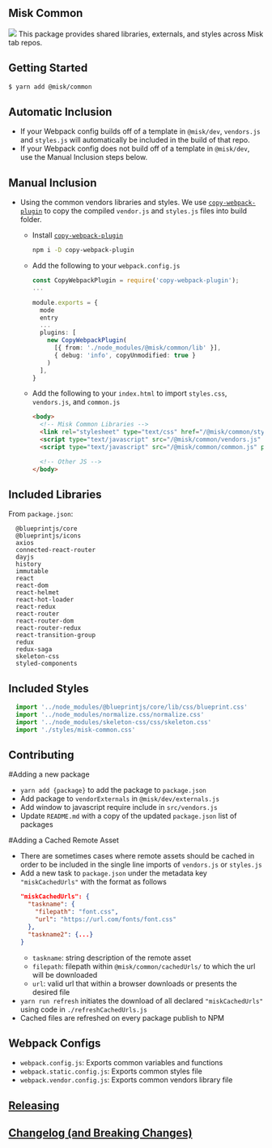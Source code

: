 ## Misk Common

![](https://raw.githubusercontent.com/square/misk/master/misk.png)
This package provides shared libraries, externals, and styles across Misk tab repos.

## Getting Started

```bash
$ yarn add @misk/common
```

## Automatic Inclusion

- If your Webpack config builds off of a template in `@misk/dev`, `vendors.js` and `styles.js` will automatically be included in the build of that repo.
- If your Webpack config does not build off of a template in `@misk/dev`, use the Manual Inclusion steps below.

## Manual Inclusion

- Using the common vendors libraries and styles. We use [`copy-webpack-plugin`](https://github.com/webpack-contrib/copy-webpack-plugin) to copy the compiled `vendor.js` and `styles.js` files into build folder.

  - Install [`copy-webpack-plugin`](https://github.com/webpack-contrib/copy-webpack-plugin)

    ```bash
    npm i -D copy-webpack-plugin
    ```

  - Add the following to your `webpack.config.js`

    ```Typescript
    const CopyWebpackPlugin = require('copy-webpack-plugin');
    ...

    module.exports = {
      mode
      entry
      ...
      plugins: [
        new CopyWebpackPlugin(
          [{ from: './node_modules/@misk/common/lib' }],
          { debug: 'info', copyUnmodified: true }
        )
      ],
    }
    ```

  - Add the following to your `index.html` to import `styles.css`, `vendors.js`, and `common.js`

    ```HTML
    <body>
      <!-- Misk Common Libraries -->
      <link rel="stylesheet" type="text/css" href="/@misk/common/styles.css" />
      <script type="text/javascript" src="/@misk/common/vendors.js" preload />
      <script type="text/javascript" src="/@misk/common/common.js" preload />

      <!-- Other JS -->
    </body>
    ```

## Included Libraries

From `package.json`:

```
  @blueprintjs/core
  @blueprintjs/icons
  axios
  connected-react-router
  dayjs
  history
  immutable
  react
  react-dom
  react-helmet
  react-hot-loader
  react-redux
  react-router
  react-router-dom
  react-router-redux
  react-transition-group
  redux
  redux-saga
  skeleton-css
  styled-components
```

## Included Styles

```Typescript
  import '../node_modules/@blueprintjs/core/lib/css/blueprint.css'
  import '../node_modules/normalize.css/normalize.css'
  import '../node_modules/skeleton-css/css/skeleton.css'
  import './styles/misk-common.css'
```

## Contributing

#Adding a new package

- `yarn add {package}` to add the package to `package.json`
- Add package to `vendorExternals` in `@misk/dev/externals.js`
- Add window to javascript require include in `src/vendors.js`
- Update `README.md` with a copy of the updated `package.json` list of packages

#Adding a Cached Remote Asset

- There are sometimes cases where remote assets should be cached in order to be included in the single line imports of `vendors.js` or `styles.js`
- Add a new task to `package.json` under the metadata key `"miskCachedUrls"` with the format as follows
  ```JSON
  "miskCachedUrls": {
    "taskname": {
      "filepath": "font.css",
      "url": "https://url.com/fonts/font.css"
    },
    "taskname2": {...}
  }
  ```
  - `taskname`: string description of the remote asset
  - `filepath`: filepath within `@misk/common/cachedUrls/` to which the url will be downloaded
  - `url`: valid url that within a browser downloads or presents the desired file
- `yarn run refresh` initiates the download of all declared `"miskCachedUrls"` using code in `./refreshCachedUrls.js`
- Cached files are refreshed on every package publish to NPM

## Webpack Configs

- `webpack.config.js`: Exports common variables and functions
- `webpack.static.config.js`: Exports common styles file
- `webpack.vendor.config.js`: Exports common vendors library file

## [Releasing](https://github.com/square/misk-web/blob/master/RELEASING.md)

## [Changelog (and Breaking Changes)](https://github.com/square/misk-web/blob/master/CHANGELOG.md)
